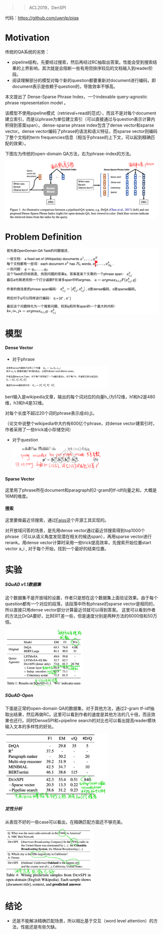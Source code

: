 > >ACL2019，DenSPI

代码：https://github.com/uwnlp/piqa



# Motivation

传统的QA系统的劣势：

- pipeline结构，先要经过搜索，然后再经过RC抽取出答案。性能会受到搜索结果的上界影响，其次就是会阻断一些有用但排序较后的文档输入到reader阶段。
- 阅读理解部分的模型对每个新的question都要重新对document进行编码，即document表示是依赖于question的，导致效率不够高。

本文提出了 Dense-Sparse Phrase Index，一个indexable query-agnostic phrase representation model 。

该模型不使用pipeline模式（retrieval+read的范式），而且不是对每个document建立索引，而是以phrase为单位建立索引（可以直接通过与question表示计算内积得到答案span）。dense-sparse phrase index包含了dense vector和sparse vector。dense vector编码了phrase的语法和语义特征，而sparse vector则编码了整个文档的term frequencies信息（相当于phrase的上下文，可以起到精确匹配的效果）。

下图左为传统的open-domain QA方法，右为phrase-index的方法。

![image-20200529171643627](../../images/image-20200529171643627.png)



# Problem Definition

<img src="../../images/image-20200105172553365.png" alt="image-20200105172553365" style="zoom:50%;" />



# 模型

#### Dense Vector

- 对于phrase

<img src="../../images/image-20200105172809120.png" alt="image-20200105172809120" style="zoom:33%;" />

bert输入是wikipedia文章，输出的每个词对应的向量h_i为512维，h1和h2是480维，h3和h4是32维。

对每个长度不超过20个词的phrase表示成d(i;j)。

（论文中说整个wikipedia中大约有600亿个phrase，对dense vector建索引时，作者采用了一些trick减小存储空间）

- 对于question

  <img src="../../images/image-20200529172851723.png" alt="image-20200529172851723" style="zoom:33%;" />

#### Sparse Vector

这里用了phrase所在document和paragraph的2-gram的tf-idf向量之和，大概是16M的维度。

#### 搜索

这里要做最近邻搜索，通过[Faiss](https://github.com/facebookresearch/faiss)这个开源工具实现的。

对开放域问答的场景，是先用dense vector通过最近邻搜索得到top1000个phrase（可以从语义角度发现潜在相关的候选span），再用sparse vector进行rerank。用dense vector计算时采用一些trick提高效率，先搜索开始位置start vector a_i , 对于每个开始，找到一个最好的结束位置。



# 实验

##### SQuAD v1.1数据集

这个数据集不是开放域的设置，作者只是想在这个数据集上面验证效果。由于每个question都有一个对应的段落，该段落中所有phrase的sparse vector是相同的，所以直接只用dense vector部分计算最近邻就可以得到答案。
这里可以看到作者的方法比DrQA要好，比BERT差一些，但是速度分别是两种方法的6000倍和50万倍。

<img src="../../images/image-20200529173337710.png" alt="image-20200529173337710" style="zoom:33%;" />

##### SQuAD-Open

下面是正常的open-domain QA的数据集，对于其他方法，通过2-gram tf-idf抽取出结果，然后再做RC。这里可以看到作者的速度是其他方法的几十倍，而且效果也还行。同时DenseSPI和+pipeline search的对比也可以看出提高reader模块输入文本的多样性的好处。

<img src="../../images/image-20200529173453674.png" alt="image-20200529173453674" style="zoom:33%;" />

##### 定性分析

从表现不好的一些case可以看出，在精确匹配方面还不够完美。

<img src="../../images/image-20200529173651971.png" alt="image-20200529173651971" style="zoom:33%;" />



# 结论

- 还是不能解决精确匹配场景，所以相比基于交互（word level attention）的方法，性能还是有些欠缺。